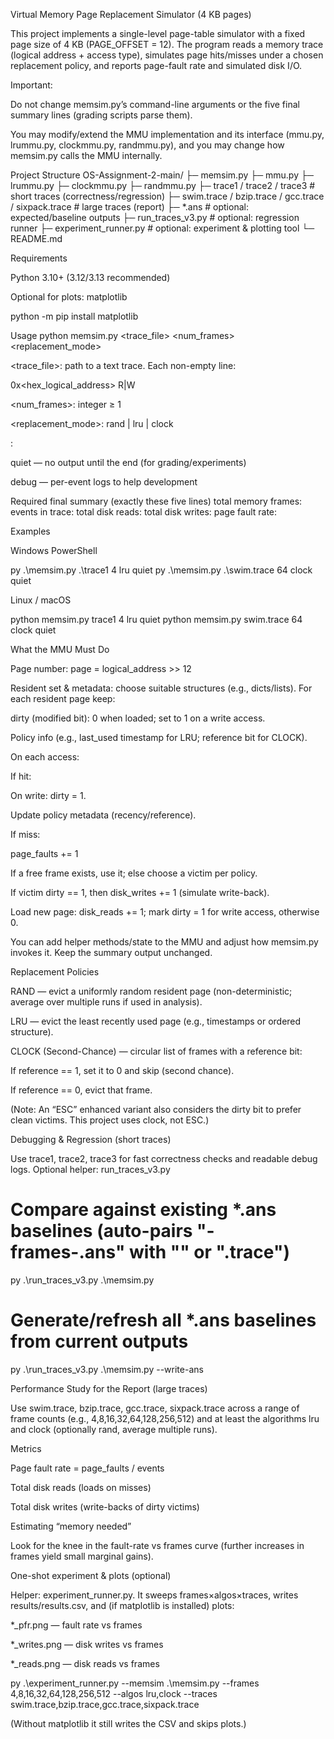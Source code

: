 Virtual Memory Page Replacement Simulator (4 KB pages)

This project implements a single-level page-table simulator with a fixed page size of 4 KB (PAGE_OFFSET = 12). The program reads a memory trace (logical address + access type), simulates page hits/misses under a chosen replacement policy, and reports page-fault rate and simulated disk I/O.

Important:

Do not change memsim.py’s command-line arguments or the five final summary lines (grading scripts parse them).

You may modify/extend the MMU implementation and its interface (mmu.py, lrummu.py, clockmmu.py, randmmu.py), and you may change how memsim.py calls the MMU internally.

Project Structure 
OS-Assignment-2-main/
├─ memsim.py
├─ mmu.py
├─ lrummu.py
├─ clockmmu.py
├─ randmmu.py
├─ trace1 / trace2 / trace3                  # short traces (correctness/regression)
├─ swim.trace / bzip.trace / gcc.trace / sixpack.trace  # large traces (report)
├─ *.ans                                     # optional: expected/baseline outputs
├─ run_traces_v3.py                          # optional: regression runner
├─ experiment_runner.py                      # optional: experiment & plotting tool
└─ README.md

Requirements

Python 3.10+ (3.12/3.13 recommended)

Optional for plots: matplotlib

python -m pip install matplotlib

Usage
python memsim.py <trace_file> <num_frames> <replacement_mode> <mode>


<trace_file>: path to a text trace. Each non-empty line:

0x<hex_logical_address>  R|W


<num_frames>: integer ≥ 1

<replacement_mode>: rand | lru | clock

<mode>:

quiet — no output until the end (for grading/experiments)

debug — per-event logs to help development

Required final summary (exactly these five lines)
total memory frames: <int>
events in trace: <int>
total disk reads: <int>
total disk writes: <int>
page fault rate: <float>

Examples

Windows PowerShell

py .\memsim.py .\trace1 4 lru quiet
py .\memsim.py .\swim.trace 64 clock quiet


Linux / macOS

python memsim.py trace1 4 lru quiet
python memsim.py swim.trace 64 clock quiet

What the MMU Must Do

Page number: page = logical_address >> 12

Resident set & metadata: choose suitable structures (e.g., dicts/lists). For each resident page keep:

dirty (modified bit): 0 when loaded; set to 1 on a write access.

Policy info (e.g., last_used timestamp for LRU; reference bit for CLOCK).

On each access:

If hit:

On write: dirty = 1.

Update policy metadata (recency/reference).

If miss:

page_faults += 1

If a free frame exists, use it; else choose a victim per policy.

If victim dirty == 1, then disk_writes += 1 (simulate write-back).

Load new page: disk_reads += 1; mark dirty = 1 for write access, otherwise 0.

You can add helper methods/state to the MMU and adjust how memsim.py invokes it. Keep the summary output unchanged.

Replacement Policies

RAND — evict a uniformly random resident page (non-deterministic; average over multiple runs if used in analysis).

LRU — evict the least recently used page (e.g., timestamps or ordered structure).

CLOCK (Second-Chance) — circular list of frames with a reference bit:

If reference == 1, set it to 0 and skip (second chance).

If reference == 0, evict that frame.

(Note: An “ESC” enhanced variant also considers the dirty bit to prefer clean victims. This project uses clock, not ESC.)

Debugging & Regression (short traces)

Use trace1, trace2, trace3 for fast correctness checks and readable debug logs.
Optional helper: run_traces_v3.py

# Compare against existing *.ans baselines (auto-pairs "<base>-<frames>frames-<algo>.ans" with "<base>" or "<base>.trace")
py .\run_traces_v3.py .\memsim.py

# Generate/refresh all *.ans baselines from current outputs
py .\run_traces_v3.py .\memsim.py --write-ans

Performance Study for the Report (large traces)

Use swim.trace, bzip.trace, gcc.trace, sixpack.trace across a range of frame counts (e.g., 4,8,16,32,64,128,256,512) and at least the algorithms lru and clock (optionally rand, average multiple runs).

Metrics

Page fault rate = page_faults / events

Total disk reads (loads on misses)

Total disk writes (write-backs of dirty victims)

Estimating “memory needed”

Look for the knee in the fault-rate vs frames curve (further increases in frames yield small marginal gains).

One-shot experiment & plots (optional)

Helper: experiment_runner.py. It sweeps frames×algos×traces, writes results/results.csv, and (if matplotlib is installed) plots:

*_pfr.png — fault rate vs frames

*_writes.png — disk writes vs frames

*_reads.png — disk reads vs frames

py .\experiment_runner.py --memsim .\memsim.py --frames 4,8,16,32,64,128,256,512 --algos lru,clock --traces swim.trace,bzip.trace,gcc.trace,sixpack.trace


(Without matplotlib it still writes the CSV and skips plots.)